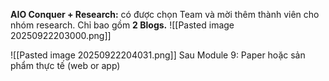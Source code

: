 **AIO Conquer + Research:** có được chọn Team và mời thêm thành viên cho nhóm research. 
Chỉ bao gồm **2 Blogs.**
![[Pasted image 20250922203000.png]]

![[Pasted image 20250922204031.png]]
Sau Module 9: Paper hoặc sản phẩm thực tế (web or app)

